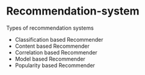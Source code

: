 # Recommendation-system
Types of recommendation systems 
- Classification based Recommender
- Content based Recommender
- Correlation based Recommender
- Model based Recommender
- Popularity based Recommender
